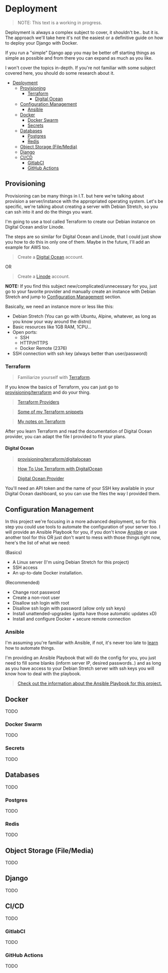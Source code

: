 # Deployment

> NOTE: This text is a working in progress.

Deployment is always a complex subject to cover, it shouldn't be.. but it is. The approach we'll take here
it's not the easiest or a definitive guide on how to deploy your Django with Docker.

If you run a "simple" Django app you may be better off starting things as simple as possible and from there
you can expand as much as you like.

I won't cover the topics in-depth. If you're not familiar with some subject covered here, you should do some
research about it.

- [Deployment](#deployment)
  - [Provisioning](#provisioning)
    - [Terraform](#terraform)
      - [Digital Ocean](#digital-ocean)
  - [Configuration Management](#configuration-management)
    - [Ansible](#ansible)
  - [Docker](#docker)
    - [Docker Swarm](#docker-swarm)
    - [Secrets](#secrets)
  - [Databases](#databases)
    - [Postgres](#postgres)
    - [Redis](#redis)
  - [Object Storage (File/Media)](#object-storage-filemedia)
  - [Django](#django)
  - [CI/CD](#cicd)
    - [GitlabCI](#gitlabci)
    - [GitHub Actions](#github-actions)

## Provisioning

Provisioning can be many things in I.T. but here we're talking about provision a server/instance with the
appropriated operating system. Let's be specific, we're talking about creating a server with Debian Stretch,
so you can ssh into it and do the things you want.

I'm going to use a tool called Terraform to create our Debian instance on Digital Ocean and/or Linode.

The steps are so similar for Digital Ocean and Linode, that I could just show you how to do this in only one
of them. Maybe in the future, I'll add an example for AWS too.

> Create a [Digital Ocean](https://m.do.co/c/6c759c705865) account.

OR

> Create a [Linode](https://www.linode.com/?r=f89d7040a73d83627bd6e7490244b280015354d9) account.

**NOTE:** If you find this subject new/complicated/unnecessary for you, just go to your favorite provider
and manually create an instance with Debian Stretch and jump to [Configuration Management](#configuration-management) section.

Basically, we need an instance more or less like this:

- Debian Stretch (You can go with Ubuntu, Alpine, whatever, as long as you know your way around the distro)
- Basic resources like 1GB RAM, 1CPU...
- Open ports:
  - SSH
  - HTTP/HTTPS
  - Docker Remote (2376)
- SSH connection with ssh key (always better than user/password)

### Terraform

> Familiarize yourself with [Terraform](https://www.terraform.io).

If you know the basics of Terraform, you can just go to [provisioning/terraform](provisioning/terraform) and
do your thing.

> [Terraform Providers](https://www.terraform.io/docs/providers/index.html)

> [Some of my Terraform snippets](https://github.com/douglasmiranda/lab/tree/master/terraform)

> [My notes on Terraform](https://gist.github.com/douglasmiranda/ec2baf28d8cb7215d4033de3aad17025)

After you learn Terraform and read the documentation of Digital Ocean provider, you can adapt the file
I provided to fit your plans.

#### Digital Ocean

> [provisioning/terraform/digitalocean](provisioning/terraform/digitalocean)

> [How To Use Terraform with DigitalOcean](https://www.digitalocean.com/community/tutorials/how-to-use-terraform-with-digitalocean)

> [Digital Ocean Provider](https://www.terraform.io/docs/providers/do/index.html)

You'll need an API token and the name of your SSH key available in your Digital Ocean dashboard, so you can use the files the way I provided them.

## Configuration Management

In this project we're focusing in a more advanced deployment, so for this step you could use tools to
automate the configuration of your server too. I will provide an Ansible Playbook for you, if you don't
know [Ansible](https://www.ansible.com/) or use another tool for this OR just don't want to mess with those
things right now, here's the list of what we need:

(Basics)
- A Linux server (I'm using Debian Stretch for this project)
- SSH access
- An up-to-date Docker installation.

(Recommended)
- Change root password
- Create a non-root user
- Disallow ssh login with root 
- Disallow ssh login with password (allow only ssh keys)
- Install unattended-upgrades (gotta have those automatic updates xD)
- Install and configure Docker + secure remote connection

### Ansible

I'm assuming you're familiar with Ansible, if not, it's never too late to [learn](https://www.ansible.com/resources/get-started) how to automate things.

I'm providing an Ansible Playbook that will do the config for you, you just need to fill some blanks
(inform server IP, desired passwords..) and as long as you have access to your Debian Stretch server
with ssh keys you will know how to deal with the playbook.

> [Check out the information about the Ansible Playbook for this project.](provisioning/ansible)

## Docker

TODO

### Docker Swarm

TODO

### Secrets

TODO

## Databases

TODO

### Postgres

TODO

### Redis

TODO

## Object Storage (File/Media)

TODO

## Django

TODO

## CI/CD

TODO

### GitlabCI

TODO

### GitHub Actions

TODO
